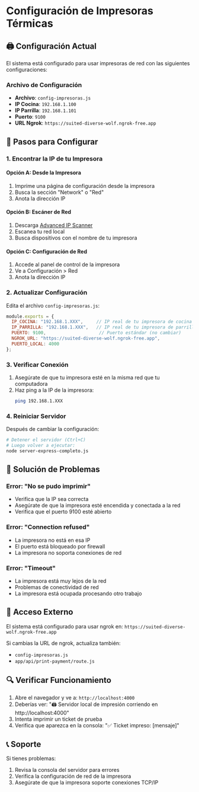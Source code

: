 # Configuración de Impresoras Térmicas

## 🖨️ Configuración Actual

El sistema está configurado para usar impresoras de red con las siguientes configuraciones:

### Archivo de Configuración
- **Archivo**: `config-impresoras.js`
- **IP Cocina**: `192.168.1.100`
- **IP Parrilla**: `192.168.1.101`
- **Puerto**: `9100`
- **URL Ngrok**: `https://suited-diverse-wolf.ngrok-free.app`

## 🔧 Pasos para Configurar

### 1. Encontrar la IP de tu Impresora

#### Opción A: Desde la Impresora
1. Imprime una página de configuración desde la impresora
2. Busca la sección "Network" o "Red"
3. Anota la dirección IP

#### Opción B: Escáner de Red
1. Descarga [Advanced IP Scanner](https://www.advanced-ip-scanner.com/)
2. Escanea tu red local
3. Busca dispositivos con el nombre de tu impresora

#### Opción C: Configuración de Red
1. Accede al panel de control de la impresora
2. Ve a Configuración > Red
3. Anota la dirección IP

### 2. Actualizar Configuración

Edita el archivo `config-impresoras.js`:

```javascript
module.exports = {
  IP_COCINA: "192.168.1.XXX",     // IP real de tu impresora de cocina
  IP_PARRILLA: "192.168.1.XXX",   // IP real de tu impresora de parrilla
  PUERTO: 9100,                    // Puerto estándar (no cambiar)
  NGROK_URL: "https://suited-diverse-wolf.ngrok-free.app",
  PUERTO_LOCAL: 4000
};
```

### 3. Verificar Conexión

1. Asegúrate de que tu impresora esté en la misma red que tu computadora
2. Haz ping a la IP de la impresora:
   ```bash
   ping 192.168.1.XXX
   ```

### 4. Reiniciar Servidor

Después de cambiar la configuración:

```bash
# Detener el servidor (Ctrl+C)
# Luego volver a ejecutar:
node server-express-completo.js
```

## 🚨 Solución de Problemas

### Error: "No se pudo imprimir"
- Verifica que la IP sea correcta
- Asegúrate de que la impresora esté encendida y conectada a la red
- Verifica que el puerto 9100 esté abierto

### Error: "Connection refused"
- La impresora no está en esa IP
- El puerto está bloqueado por firewall
- La impresora no soporta conexiones de red

### Error: "Timeout"
- La impresora está muy lejos de la red
- Problemas de conectividad de red
- La impresora está ocupada procesando otro trabajo

## 📱 Acceso Externo

El sistema está configurado para usar ngrok en:
`https://suited-diverse-wolf.ngrok-free.app`

Si cambias la URL de ngrok, actualiza también:
- `config-impresoras.js`
- `app/api/print-payment/route.js`

## 🔍 Verificar Funcionamiento

1. Abre el navegador y ve a: `http://localhost:4000`
2. Deberías ver: "🖨️ Servidor local de impresión corriendo en http://localhost:4000"
3. Intenta imprimir un ticket de prueba
4. Verifica que aparezca en la consola: "✅ Ticket impreso: [mensaje]"

## 📞 Soporte

Si tienes problemas:
1. Revisa la consola del servidor para errores
2. Verifica la configuración de red de la impresora
3. Asegúrate de que la impresora soporte conexiones TCP/IP
